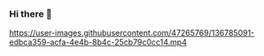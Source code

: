 ### Hi there 👋


https://user-images.githubusercontent.com/47265769/136785091-edbca359-acfa-4e4b-8b4c-25cb79c0cc14.mp4



<!--
**hkush8289/hkush8289** is a ✨ _special_ ✨ repository because its `README.md` (this file) appears on your GitHub profile.

Here are some ideas to get you started:

- 🔭 I’m currently working on ...
- 🌱 I’m currently learning Ruby on Rails
//- 👯 I’m looking to collaborate on ...
- 🤔 I’m looking for help with ...



- 💬 Ask me about ...
- 📫 How to reach me: ...
- 😄 Pronouns: ...
- ⚡ Fun fact: ...
-->

